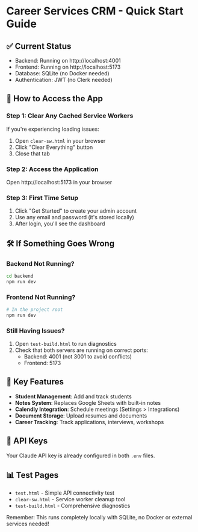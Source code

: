 # Career Services CRM - Quick Start Guide

## ✅ Current Status
- Backend: Running on http://localhost:4001
- Frontend: Running on http://localhost:5173
- Database: SQLite (no Docker needed)
- Authentication: JWT (no Clerk needed)

## 🚀 How to Access the App

### Step 1: Clear Any Cached Service Workers
If you're experiencing loading issues:
1. Open `clear-sw.html` in your browser
2. Click "Clear Everything" button
3. Close that tab

### Step 2: Access the Application
Open http://localhost:5173 in your browser

### Step 3: First Time Setup
1. Click "Get Started" to create your admin account
2. Use any email and password (it's stored locally)
3. After login, you'll see the dashboard

## 🛠️ If Something Goes Wrong

### Backend Not Running?
```bash
cd backend
npm run dev
```

### Frontend Not Running?
```bash
# In the project root
npm run dev
```

### Still Having Issues?
1. Open `test-build.html` to run diagnostics
2. Check that both servers are running on correct ports:
   - Backend: 4001 (not 3001 to avoid conflicts)
   - Frontend: 5173

## 📱 Key Features
- **Student Management**: Add and track students
- **Notes System**: Replaces Google Sheets with built-in notes
- **Calendly Integration**: Schedule meetings (Settings > Integrations)
- **Document Storage**: Upload resumes and documents
- **Career Tracking**: Track applications, interviews, workshops

## 🔐 API Keys
Your Claude API key is already configured in both `.env` files.

## 📊 Test Pages
- `test.html` - Simple API connectivity test
- `clear-sw.html` - Service worker cleanup tool
- `test-build.html` - Comprehensive diagnostics

Remember: This runs completely locally with SQLite, no Docker or external services needed!
